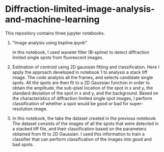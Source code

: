 # Diffraction-limited-image-analysis-and-machine-learning

This repository contains three jupyter notebooks.

1. "Image analysis using bspline.ipynb"

   In this notebook, I used wavelet filter (B-spline) to detect diffraction limited single spots from fluorescent images.
   
2. Estimation of centroid using 2D gaussian fitting and classification.
   Here I apply the approach developed in notebook 1 to analysis a stack tiff image. The code analysis all the frames, and selects candidate single spots. All the spots are then fit to a 2D Gaussian function in order to obtain the amplitude, the sub-pixel location of the spot in x and y, the standard deviation of the spot in x and y, and the background. Based on the characteristics of diffraction limited single spot images, I perform classification of whether a spot would be good or bad for super-resolution image.
   
3. In this notebook, the take the dataset created in the previous notebook. The dataset consists of the images of all the spots that were detected in a stacked tiff file, and their classification based on the parameters obtained from fit to 2D Gaussian. I used this information to train a classifier that can perform classification of the images into good and bad spots.

